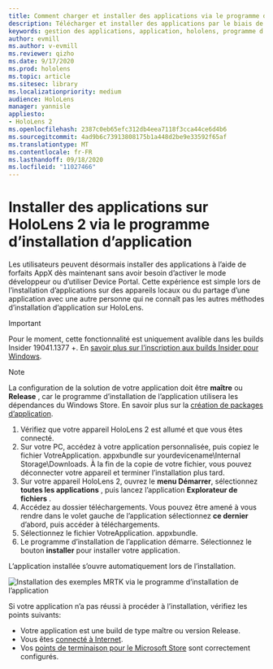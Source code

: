 ```yaml
---
title: Comment charger et installer des applications via le programme d’installation de l’application HoloLens 2
description: Télécharger et installer des applications par le biais de l’interface utilisateur
keywords: gestion des applications, application, hololens, programme d’installation de l’application
author: evmill
ms.author: v-evmill
ms.reviewer: qizho
ms.date: 9/17/2020
ms.prod: hololens
ms.topic: article
ms.sitesec: library
ms.localizationpriority: medium
audience: HoloLens
manager: yannisle
appliesto:
- HoloLens 2
ms.openlocfilehash: 2387c0eb65efc312db4eea7118f3cca44ce6d4b6
ms.sourcegitcommit: 4ad9b6c73913808175b1a448d2be9e33592f65af
ms.translationtype: MT
ms.contentlocale: fr-FR
ms.lasthandoff: 09/18/2020
ms.locfileid: "11027466"
---
```

# Installer des applications sur HoloLens 2 via le programme d’installation d’application

Les utilisateurs peuvent désormais installer des applications à l’aide de forfaits AppX dès maintenant sans avoir besoin d’activer le mode développeur ou d’utiliser Device Portal. Cette expérience est simple lors de l’installation d’applications sur des appareils locaux ou du partage d’une application avec une autre personne qui ne connaît pas les autres méthodes d’installation d’application sur HoloLens. 

> [!IMPORTANT]
> Pour le moment, cette fonctionnalité est uniquement avalible dans les builds Insider 19041.1377 +. En [savoir plus sur l’inscription aux builds Insider pour Windows](hololens-insider.md).

> [!NOTE]
> La configuration de la solution de votre application doit être **maître** ou **Release** , car le programme d’installation de l’application utilisera les dépendances du Windows Store. En savoir plus sur la [création de packages d’application](https://docs.microsoft.com/windows/msix/app-installer/create-appinstallerfile-vs).

1.  Vérifiez que votre appareil HoloLens 2 est allumé et que vous êtes connecté.
1.  Sur votre PC, accédez à votre application personnalisée, puis copiez le fichier VotreApplication. appxbundle sur yourdevicename\Internal Storage\Downloads. 
    À la fin de la copie de votre fichier, vous pouvez déconnecter votre appareil et terminer l’installation plus tard.
1.  Sur votre appareil HoloLens 2, ouvrez le **menu Démarrer**, sélectionnez **toutes les applications** , puis lancez l’application **Explorateur de fichiers** .
1.  Accédez au dossier téléchargements. Vous pouvez être amené à vous rendre dans le volet gauche de l’application sélectionnez **ce dernier** d’abord, puis accéder à téléchargements.
1.  Sélectionnez le fichier VotreApplication. appxbundle. 
1.  Le programme d’installation de l’application démarre. Sélectionnez le bouton **installer** pour installer votre application. 

L’application installée s’ouvre automatiquement lors de l’installation. 

![Installation des exemples MRTK via le programme d’installation de l’application](images/hololens-app-installer-picture.jpg)

Si votre application n’a pas réussi à procéder à l’installation, vérifiez les points suivants:
-   Votre application est une build de type maître ou version Release.
-   Vous êtes [connecté à Internet](hololens-network.md).
-   Vos [points de terminaison pour le Microsoft Store](hololens-offline.md) sont correctement configurés.  
